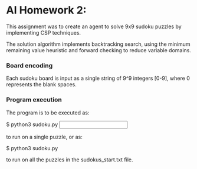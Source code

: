# AI Homework 2:

This assignment was to create an agent to solve 9x9 sudoku puzzles by implementing CSP techniques.

The solution algorithm implements backtracking search, using the minimum remaining value heuristic
and forward checking to reduce variable domains. 

### Board encoding

Each sudoku board is input as a single string of 9^9 integers [0-9], where 0 represents the blank spaces.

### Program execution 

The program is to be executed as:

$ python3 sudoku.py <input string>

to run on a single puzzle, or as:

$ python3 sudoku.py

to run on all the puzzles in the sudokus_start.txt file.

